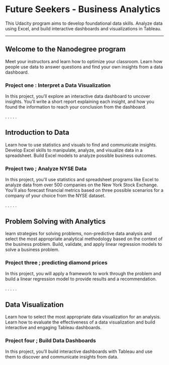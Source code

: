 

# Future Seekers - Business Analytics




This Udacity program aims to develop foundational data skills. Analyze data using Excel, and build interactive dashboards and visualizations in Tableau.






---------------







## Welcome to the Nanodegree program 


Meet your instructors and learn how to optimize your classroom. Learn how people use data to answer questions and find your own insights from a data dashboard.




### Project one : Interpret a Data Visualization


In this project, you’ll explore an interactive data dashboard to uncover insights. You’ll write a short report explaining each insight, and how you found the information to reach your conclusion from the dashboard.



.
.
.
.
.


## Introduction to Data


Learn how to use statistics and visuals to find and communicate insights. Develop Excel skills to manipulate, analyze, and visualize data in a spreadsheet. Build Excel models to analyze possible business outcomes. 




### Project two ; Analyze NYSE Data


In this project, you'll use statistics and spreadsheet programs like Excel to analyze data from over 500 companies on the New York Stock Exchange. You'll also forecast financial metrics based on three possible scenarios for a company of your choice from the NYSE dataset.


.
.
.
.
.


## Problem Solving with Analytics


learn strategies for solving problems, non-predictive data analysis and select the most appropriate analytical methodology based on the context of the business problem. Build, validate, and apply linear regression models to solve a business problem.




### Project three ; predicting diamond prices


In this project, you will apply a framework to work through the problem and build a linear regression model to provide results and a recommendation. 


.
.
.
.
.


## Data Visualization


Learn how to select the most appropriate data visualization for an analysis. Learn how to evaluate the effectiveness of a data visualization and build interactive and engaging Tableau dashboards.




 ### Project four ; Build Data Dashboards
 
 
 In this project, you’ll build interactive dashboards with Tableau and use them to discover and communicate insights from data.
 
 
 
 
 
 
 








